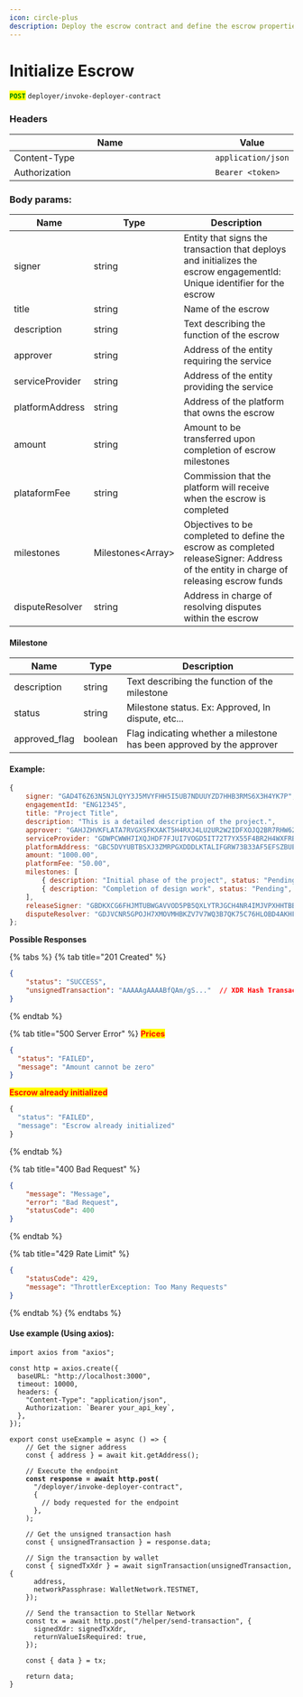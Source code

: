 ```yaml
---
icon: circle-plus
description: Deploy the escrow contract and define the escrow properties.
---
```


# Initialize Escrow

<mark style="color:green;">**`POST`**</mark> `deployer/invoke-deployer-contract`

### Headers

<table><thead><tr><th width="366">Name</th><th>Value</th></tr></thead><tbody><tr><td>Content-Type</td><td><code>application/json</code></td></tr><tr><td>Authorization</td><td><code>Bearer &#x3C;token></code></td></tr></tbody></table>

### Body params:

| Name            | Type               | Description                                                                                                                           |
| --------------- | ------------------ | ------------------------------------------------------------------------------------------------------------------------------------- |
| signer          | string             | Entity that signs the transaction that deploys and initializes the escrow engagementId: Unique identifier for the escrow              |
| title           | string             | Name of the escrow                                                                                                                    |
| description     | string             | Text describing the function of the escrow                                                                                            |
| approver        | string             | Address of the entity requiring the service                                                                                           |
| serviceProvider | string             | Address of the entity providing the service                                                                                           |
| platformAddress | string             | Address of the platform that owns the escrow                                                                                          |
| amount          | string             | Amount to be transferred upon completion of escrow milestones                                                                         |
| plataformFee    | string             | Commission that the platform will receive when the escrow is completed                                                                |
| milestones      | Milestones\<Array> | Objectives to be completed to define the escrow as completed releaseSigner: Address of the entity in charge of releasing escrow funds |
| disputeResolver | string             | Address in charge of resolving disputes within the escrow                                                                             |

#### Milestone

| Name           | Type    | Description                                                           |
| -------------- | ------- | --------------------------------------------------------------------- |
| description    | string  | Text describing the function of the milestone                         |
| status         | string  | Milestone status. Ex: Approved, In dispute, etc...                    |
| approved\_flag | boolean | Flag indicating whether a milestone has been approved by the approver |

#### Example:

```jsx
{
	signer: "GAD4T6Z63N5NJLQYY3J5MVYFHH5I5UB7NDUUYZD7HHB3RMS6X3H4YK7P", 
	engagementId: "ENG12345",
	title: "Project Title",
	description: "This is a detailed description of the project.",
	approver: "GAHJZHVKFLATA7RVGXSFKXAKT5H4RXJ4LU2UR2W2IDFXOJQ2BR7RHW62",
	serviceProvider: "GDWPCWWH7IXQJHDF7FJUI7VOGD5IT72T7YX55F4BR2H4WXFRBVMBK6A3", 
	platformAddress: "GBC5DVYUBTBSXJ3ZMRPGXDDDLKTALIFGRW73B33AF5EFSZBUECKSFO4R",
	amount: "1000.00",
	platformFee: "50.00", 
	milestones: [
		{ description: "Initial phase of the project", status: "Pending", approved_flag: false },
		{ description: "Completion of design work", status: "Pending", approved_flag: false }
	],
	releaseSigner: "GBDKXCG6FHJMTUBWGAVVOD5PB5QXLYTRJGCH4NR4IMJVPXHHTBBXPY3V",
	disputeResolver: "GDJVCNR5GPOJH7XMOVMHBKZV7V7WQ3B7QK75C76HLOBD4AKHFG5OCARJ"
};
```



**Possible Responses**

{% tabs %}
{% tab title="201 Created" %}
```json
{
    "status": "SUCCESS",
    "unsignedTransaction": "AAAAAgAAAABfQAm/gS..."  // XDR Hash Transaction
}
```
{% endtab %}

{% tab title="500 Server Error" %}
<mark style="color:red;">**Prices**</mark>

```json
{
  "status": "FAILED",
  "message": "Amount cannot be zero"
}
```

<mark style="color:red;">**Escrow already initialized**</mark>

```javascript
{
  "status": "FAILED",
  "message": "Escrow already initialized"
}
```
{% endtab %}

{% tab title="400 Bad Request" %}
```json
{
    "message": "Message",
    "error": "Bad Request",
    "statusCode": 400
}
```
{% endtab %}

{% tab title="429 Rate Limit" %}
```json
{
    "statusCode": 429,
    "message": "ThrottlerException: Too Many Requests"
}
```
{% endtab %}
{% endtabs %}

#### Use example (Using axios):

<pre class="language-typescript"><code class="lang-typescript">import axios from "axios";

const http = axios.create({
  baseURL: "http://localhost:3000",
  timeout: 10000,
  headers: {
    "Content-Type": "application/json",
    Authorization: `Bearer your_api_key`,
  },
});

export const useExample = async () => {
    // Get the signer address
    const { address } = await kit.getAddress();

    // Execute the endpoint
<strong>    const response = await http.post(
</strong>      "/deployer/invoke-deployer-contract",
      {
        // body requested for the endpoint
      },
    );
    
    // Get the unsigned transaction hash
    const { unsignedTransaction } = response.data;

    // Sign the transaction by wallet
    const { signedTxXdr } = await signTransaction(unsignedTransaction, {
      address,
      networkPassphrase: WalletNetwork.TESTNET,
    });

    // Send the transaction to Stellar Network
    const tx = await http.post("/helper/send-transaction", {
      signedXdr: signedTxXdr,
      returnValueIsRequired: true,
    });

    const { data } = tx;

    return data; 
}
</code></pre>
